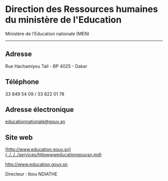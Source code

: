 # Direction des Ressources humaines du ministère de l'Education

Ministère de l'Education nationale (MEN)  

-------------------------------------------

**Adresse**
-----------

Rue Hachamiyou Tall - BP 4025 - Dakar

**Téléphone**
-------------

33 849 54 09 / 33 822 01 78

**Adresse électronique**
------------------------

[educationnationale@gouv.sn](../../../services/educationnationalegouvsn.md)

**Site web**
------------

[http://www.education.gouv.sn](../../../services/httpwwweducationgouvsn.md)

http://www.education.gouv.sn

Directeur : Ibou NDIATHE